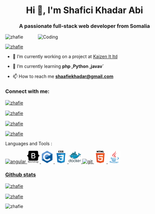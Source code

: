 

 
<h1 align="center">Hi 👋, I'm Shafici Khadar Abi  </h1>
<h3 align="center">A passionate full-stack web developer from Somalia</h3>
<img align="right" alt="Coding" width="400" src="https://camo.githubusercontent.com/422c8c98b9583219958a791ade62fd107b6f208f8814f940687d40c75cc98e2b/68747470733a2f2f63646e2e6472696262626c652e636f6d2f75736572732f3932363533372f73637265656e73686f74732f343530323932342f6d656469612f37396532366162623366623835623432663237323263663232646130393564632e676966">
<p align="left"> <img src="https://komarev.com/ghpvc/?username=zhafie&label=Profile%20views&color=0e75b6&style=flat" alt="zhafie" /> </p>

<p align="left"> <a href="https://twitter.com/zhafie" target="blank"><img src="https://img.shields.io/twitter/follow/zhafie?logo=twitter&style=for-the-badge" alt="zhafie" /></a> </p>

- 🔭 I’m currently working on a project at [Kaizen It  ltd](https://github.com/stars/zhafie/lists/kaizen-it)

- 🌱 I’m currently learning **php ,Python ,javav`**
- 📫 How to reach me **shaafiekhadar@gmail.com**
 




<h3 align="left">Connect with me:</h3>
<p align="left">
<a href="https://twitter.com/boqorem" target="blank"><img align="center" src="https://raw.githubusercontent.com/rahuldkjain/github-profile-readme-generator/master/src/images/icons/Social/twitter.svg" alt="zhafie" height="30" width="40" /></a>
 
<a href="https://linkedin.com/in/shafiekhadar" target="blank"><img align="center" src="https://raw.githubusercontent.com/rahuldkjain/github-profile-readme-generator/master/src/images/icons/Social/linked-in-alt.svg" alt="zhafie" height="30" width="40" /></a>
 
<a href="https://fb.com/shaafieabi" target="blank"><img align="center" src="https://raw.githubusercontent.com/rahuldkjain/github-profile-readme-generator/master/src/images/icons/Social/facebook.svg" alt="zhafie" height="30" width="40" /></a>
 
<a href="https://instagram.com/shafie_abi" target="blank"><img align="center" src="https://raw.githubusercontent.com/rahuldkjain/github-profile-readme-generator/master/src/images/icons/Social/instagram.svg" alt="zhafie" height="30" width="40" /></a>
 
</p


 
 
 

<h3 align="left">Languages and Tools :</h3>
<p align="left"> <a href="https://angular.io" target="_blank" rel="noreferrer"> <img src="https://angular.io/assets/images/logos/angular/angular.svg" alt="angular" width="40" height="40"/> </a> <a href="https://getbootstrap.com" target="_blank" rel="noreferrer"> <img src="https://raw.githubusercontent.com/devicons/devicon/master/icons/bootstrap/bootstrap-plain-wordmark.svg" alt="bootstrap" width="40" height="40"/> </a> <a href="https://www.cprogramming.com/" target="_blank" rel="noreferrer"> <img src="https://raw.githubusercontent.com/devicons/devicon/master/icons/c/c-original.svg" alt="c" width="40" height="40"/> </a> <a href="https://www.w3schools.com/css/" target="_blank" rel="noreferrer"> <img src="https://raw.githubusercontent.com/devicons/devicon/master/icons/css3/css3-original-wordmark.svg" alt="css3" width="40" height="40"/> </a> <a href="https://www.docker.com/" target="_blank" rel="noreferrer"> <img src="https://raw.githubusercontent.com/devicons/devicon/master/icons/docker/docker-original-wordmark.svg" alt="docker" width="40" height="40"/> </a> <a href="https://git-scm.com/" target="_blank" rel="noreferrer"> <img src="https://www.vectorlogo.zone/logos/git-scm/git-scm-icon.svg" alt="git" width="40" height="40"/> </a> <a href="https://www.w3.org/html/" target="_blank" rel="noreferrer"> <img src="https://raw.githubusercontent.com/devicons/devicon/master/icons/html5/html5-original-wordmark.svg" alt="html5" width="40" height="40"/> </a> <a href="https://www.java.com" target="_blank" rel="noreferrer"> <img src="https://raw.githubusercontent.com/devicons/devicon/master/icons/java/java-original.svg" alt="java" width="40" height="40"/> </a> <a href="https://www.linux.org/" target="_blank" rel="noreferrer">  



 ### Github stats
   
<p><img align="center" src="https://github-readme-stats.vercel.app/api?username=zhafie&show_icons=true&locale=en" alt="zhafie"     /></p> 

<p ><img align="center" src="https://github-readme-streak-stats.herokuapp.com/?user=zhafie&" alt="zhafie" /></p>
 

 <p><img align="left" src="https://github-readme-stats.vercel.app/api/top-langs?username=zhafie&show_icons=true&locale=en&layout=compact&theme=tokyolight" alt="zhafie" width="500" /></p>

